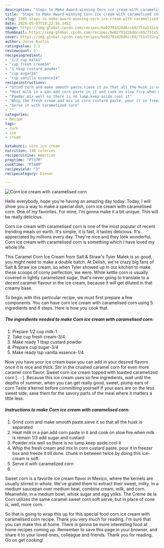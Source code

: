 ```yaml
---
description: "Steps to Make Award-winning Corn ice cream with caramelised corn"
title: "Steps to Make Award-winning Corn ice cream with caramelised corn"
slug: 1505-steps-to-make-award-winning-corn-ice-cream-with-caramelised-corn
date: 2020-05-07T18:22:56.345Z
image: https://img-global.cpcdn.com/recipes/be02791d26d6cc69/751x532cq70/corn-ice-cream-with-caramelised-corn-recipe-main-photo.jpg
thumbnail: https://img-global.cpcdn.com/recipes/be02791d26d6cc69/751x532cq70/corn-ice-cream-with-caramelised-corn-recipe-main-photo.jpg
cover: https://img-global.cpcdn.com/recipes/be02791d26d6cc69/751x532cq70/corn-ice-cream-with-caramelised-corn-recipe-main-photo.jpg
author: Jesse Austin
ratingvalue: 3.3
reviewcount: 3
recipeingredient:
- "1/2 cup milk1"
- "cup fresh cream34"
- "1 tbsp custard powder"
- "cup sugar34"
- "tsp vanilla essence14"
recipeinstructions:
- "Grind corn and make smooth paste.sieve it so that all the husk is separated"
- "Heat milk in a pan.add corn paste in it and cook on slow fire.when milk is remain 1/3 add sugar and custard"
- "Powder.mix well so there is no lump.keep aside.cool it"
- "Whip the fresh cream and mix in corn custard paste. pour it in freezer box and freeze it till done. chunk in between twice.by doing this ice-cream is soft."
- "Serve it with caramelized corn"
- ""
categories:
- Recipe
tags:
- corn
- ice
- cream

katakunci: corn ice cream 
nutrition: 148 calories
recipecuisine: American
preptime: "PT37M"
cooktime: "PT40M"
recipeyield: "3"
recipecategory: Dinner

---
```



![Corn ice cream with caramelised corn](https://img-global.cpcdn.com/recipes/be02791d26d6cc69/751x532cq70/corn-ice-cream-with-caramelised-corn-recipe-main-photo.jpg)

Hello everybody, hope you're having an amazing day today. Today, I will show you a way to make a special dish, corn ice cream with caramelised corn. One of my favorites. For mine, I'm gonna make it a bit unique. This will be really delicious.

Corn ice cream with caramelised corn is one of the most popular of recent trending meals on earth. It's simple, it is fast, it tastes delicious. It's appreciated by millions every day. They're nice and they look wonderful. Corn ice cream with caramelised corn is something which I have loved my whole life.

This Caramel Corn Ice Cream from Salt &amp; Straw&#39;s Tyler Malek is so good, you might need to make a double batch. At Delish, we&#39;re crazy big fans of Salt &amp; Straw ice cream, so when Tyler showed up in our kitchen to make these scoops of corny perfection, we were. While kettle corn is usually covered in lightly caramelized sugar, that&#39;s never going to translate to a decent caramel flavour in the ice cream, because it will get diluted in that creamy base.


To begin with this particular recipe, we must first prepare a few components. You can have corn ice cream with caramelised corn using 5 ingredients and 6 steps. Here is how you cook that.

<!--inarticleads1-->

##### The ingredients needed to make Corn ice cream with caramelised corn:

1. Prepare 1/2 cup milk-1
1. Take cup fresh cream-3/4
1. Make ready 1 tbsp custard powder
1. Prepare cup sugar-3/4
1. Make ready tsp vanilla essence-1/4


Now you have your ice cream base you can add in your desired flavors once it is nice and thick. Stir in the crushed caramel corn for even more caramel corn flavor. Sweet corn ice cream topped with toasted caramelized corn [. - ]. Because this ice cream uses so few ingredients, wait until the depths of summer, when you can get really good, sweet, plump ears of corn Taste a kernel before committing yourself If your ears are on the less sweet side, save them for the savory parts of the meal where it matters a little less. 

<!--inarticleads2-->

##### Instructions to make Corn ice cream with caramelised corn:

1. Grind corn and make smooth paste.sieve it so that all the husk is separated
1. Heat milk in a pan.add corn paste in it and cook on slow fire.when milk is remain 1/3 add sugar and custard
1. Powder.mix well so there is no lump.keep aside.cool it
1. Whip the fresh cream and mix in corn custard paste. pour it in freezer box and freeze it till done. chunk in between twice.by doing this ice-cream is soft.
1. Serve it with caramelized corn
1. 


Sweet corn is a favorite ice cream flavor in Mexico, where the kernels are usually stirred in whole. We&#39;ve grated them to extract their sweet, milky. In a medium saucepan over medium heat, combine cream, milk, and corn. Meanwhile, in a medium bowl, whisk sugar and egg yolks. The Crème de la Corn utilizes the same caramel sweet corn soft serve, but in place of cone is, well, more corn. 

So that is going to wrap this up for this special food corn ice cream with caramelised corn recipe. Thank you very much for reading. I'm sure that you can make this at home. There is gonna be more interesting food at home recipes coming up. Remember to save this page in your browser, and share it to your loved ones, colleague and friends. Thank you for reading. Go on get cooking!
